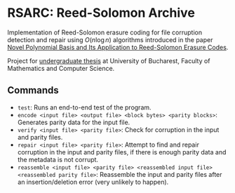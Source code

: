 # RSARC: Reed-Solomon Archive

Implementation of Reed-Solomon erasure coding for file corruption detection and repair using $O(n \log n)$ algorithms introduced in the paper [Novel Polynomial Basis and Its Application to Reed-Solomon Erasure Codes](https://arxiv.org/pdf/1404.3458).

Project for [undergraduate thesis](/thesis/thesis.pdf) at University of Bucharest, Faculty of Mathematics and Computer Science.

## Commands

- `test`: Runs an end-to-end test of the program.
- `encode <input file> <output file> <block bytes> <parity blocks>`: Generates parity data for the input file.
- `verify <input file> <parity file>`: Check for corruption in the input and parity files.
- `repair <input file> <parity file>`: Attempt to find and repair corruption in the input and parity files, if there is enough parity data and the metadata is not corrupt.
- `reassemble <input file> <parity file> <reassembled input file> <reassembled parity file>`: Reassemble the input and parity files after an insertion/deletion error (very unlikely to happen).
